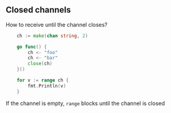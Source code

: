 ## Closed channels

How to receive until the channel closes?

```go
	ch := make(chan string, 2)

	go func() {
		ch <- "foo"
		ch <- "bar"
		close(ch)
	}()

	for v := range ch {
		fmt.Println(v)
	}
```

If the channel is empty, `range` blocks until the channel is closed
